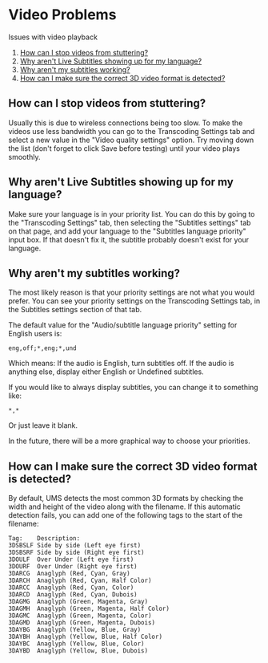 # Video Problems
Issues with video playback

1. [How can I stop videos from stuttering?](#how-can-i-stop-videos-from-stuttering)
2. [Why aren't Live Subtitles showing up for my language?](#why-arent-live-subtitles-showing-up-for-my-language)
3. [Why aren't my subtitles working?](#why-arent-my-subtitles-working)
4. [How can I make sure the correct 3D video format is detected?](#how-can-i-make-sure-the-correct-3d-video-format-is-detected)

## How can I stop videos from stuttering?
Usually this is due to wireless connections being too slow.
To make the videos use less bandwidth you can go to the Transcoding Settings tab and select a new value in the "Video quality settings" option.
Try moving down the list (don't forget to click Save before testing) until your video plays smoothly.

## Why aren't Live Subtitles showing up for my language?
Make sure your language is in your priority list. You can do this by going to the "Transcoding Settings" tab, then selecting the "Subtitles settings" tab on that page, and add your language to the "Subtitles language priority" input box.
If that doesn't fix it, the subtitle probably doesn't exist for your language.

## Why aren't my subtitles working?
The most likely reason is that your priority settings are not what you would prefer.
You can see your priority settings on the Transcoding Settings tab, in the Subtitles settings section of that tab.

The default value for the "Audio/subtitle language priority" setting for English users is:

```shell
eng,off;*,eng;*,und
```
Which means:
If the audio is English, turn subtitles off. If the audio is anything else, display either English or Undefined subtitles.

If you would like to always display subtitles, you can change it to something like:

```shell
*,*
```

Or just leave it blank.

In the future, there will be a more graphical way to choose your priorities.

## How can I make sure the correct 3D video format is detected?
By default, UMS detects the most common 3D formats by checking the width and height of the video along with the filename. If this automatic detection fails, you can add one of the following tags to the start of the filename:

```shell
Tag:	Description:
3DSBSLF	Side by side (Left eye first)
3DSBSRF	Side by side (Right eye first)
3DOULF	Over Under (Left eye first)
3DOURF	Over Under (Right eye first)
3DARCG	Anaglyph (Red, Cyan, Gray)
3DARCH	Anaglyph (Red, Cyan, Half Color)
3DARCC	Anaglyph (Red, Cyan, Color)
3DARCD	Anaglyph (Red, Cyan, Dubois)
3DAGMG	Anaglyph (Green, Magenta, Gray)
3DAGMH	Anaglyph (Green, Magenta, Half Color)
3DAGMC	Anaglyph (Green, Magenta, Color)
3DAGMD	Anaglyph (Green, Magenta, Dubois)
3DAYBG	Anaglyph (Yellow, Blue, Gray)
3DAYBH	Anaglyph (Yellow, Blue, Half Color)
3DAYBC	Anaglyph (Yellow, Blue, Color)
3DAYBD	Anaglyph (Yellow, Blue, Dubois)
```